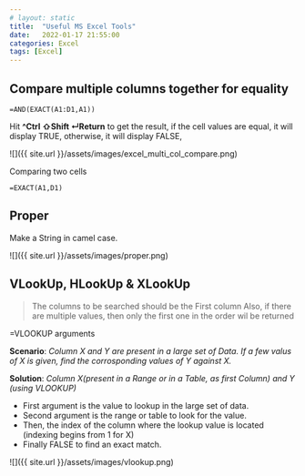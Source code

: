 ```yaml
---
# layout: static
title:  "Useful MS Excel Tools"
date:   2022-01-17 21:55:00
categories: Excel
tags: [Excel]
---
```


## Compare multiple columns together for equality


```excel
=AND(EXACT(A1:D1,A1))
```

Hit **^Ctrl ⇧Shift ↵Return** to get the result, if the cell values are equal, it will display TRUE, otherwise, it will display FALSE, 

![]({{ site.url }}/assets/images/excel_multi_col_compare.png)


Comparing two cells 
```excel
=EXACT(A1,D1)
```
## Proper

Make a String in camel case.

![]({{ site.url }}/assets/images/proper.png)


## VLookUp, HLookUp & XLookUp

> The columns to be searched should be the First column
> Also, if there are multiple values, then only the first one in the order wil be returned


=VLOOKUP arguments 

**Scenario**: *Column X and Y are present in a large set of Data. If a few valus of X is given, find the corrosponding values of Y against X.*

**Solution**: *Column X(present in a Range or in a Table, as first Column) and Y (using VLOOKUP)*

* First argument is the value to lookup in the large set of data.
* Second argument is the range or table to look for the value.
* Then, the index of the column where the lookup value is located (indexing begins from 1 for X)
* Finally FALSE to find an exact match.

![]({{ site.url }}/assets/images/vlookup.png)
